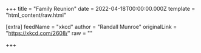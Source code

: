 
+++
title = "Family Reunion"
date = 2022-04-18T00:00:00.000Z
template = "html_content/raw.html"

[extra]
feedName = "xkcd"
author = "Randall Munroe"
originalLink = "https://xkcd.com/2608/"
raw = ""

+++

